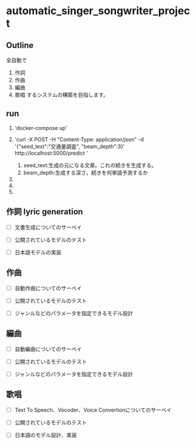 # automatic_singer_songwriter_project
## Outline
全自動で
1. 作詞
1. 作曲
1. 編曲
1. 歌唱
するシステムの構築を目指します。

## run
1. 'docker-compose up'
1. 'curl -X POST -H "Content-Type: application/json" -d \
'{"seed_text":"交通量調査", "beam_depth":3}'\
 http://localhost:5000/predict
' 
	1. seed_text:生成の元になる文章。これの続きを生成する。
	1. beam_depth:生成する深さ。続きを何単語予測するか

1. 
1. 
1. 


## 作詞 lyric generation
- [ ] 文書生成についてのサーベイ
- [ ] 公開されているモデルのテスト
- [ ] 日本語モデルの実装


## 作曲
- [ ] 自動作曲についてのサーベイ
- [ ] 公開されているモデルのテスト
- [ ] ジャンルなどのパラメータを指定できるモデル設計


## 編曲
- [ ] 自動編曲についてのサーベイ
- [ ] 公開されているモデルのテスト
- [ ] ジャンルなどのパラメータを指定できるモデル設計


## 歌唱
- [ ] Text To Speech、Vocoder、Voice Convertionについてのサーベイ
- [ ] 公開されているモデルのテスト
- [ ] 日本語のモデル設計、実装


